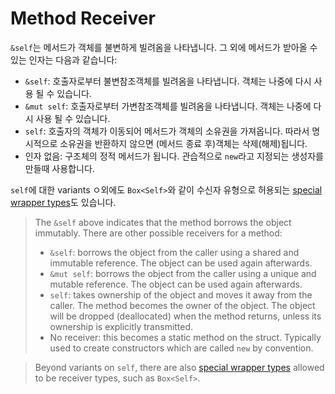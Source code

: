 # Method Receiver

`&self`는 메서드가 객체를 불변하게 빌려옴을 나타냅니다. 그 외에 메서드가 받아올 수 있는 인자는 다음과 같습니다:
* `&self`: 호출자로부터 불변참조객체를 빌려옴을 나타냅니다. 객체는 나중에 다시 사용 될 수 있습니다.
* `&mut self`: 호출자로부터 가변참조객체를 빌려옴을 나타냅니다. 객체는 나중에 다시 사용 될 수 있습니다.
* `self`: 호출자의 객체가 이동되어 메서드가 객체의 소유권을 가져옵니다. 따라서 명시적으로 소유권을 반환하지 않으면 (메서드 종료 후)객체는 삭제(해제)됩니다.
* 인자 없음: 구조체의 정적 메서드가 됩니다. 관습적으로 `new`라고 지정되는 생성자를 만들때 사용합니다. 

`self`에 대한 variants ㅇ외에도 `Box<Self>`와 같이 수신자 유형으로 허용되는 [special wrapper types](https://doc.rust-lang.org/reference/special-types-and-traits.html)도 있습니다.

> The `&self` above indicates that the method borrows the object immutably. There
> are other possible receivers for a method:
> * `&self`: borrows the object from the caller using a shared and immutable
  reference. The object can be used again afterwards.
> * `&mut self`: borrows the object from the caller using a unique and mutable
  reference. The object can be used again afterwards.
> * `self`: takes ownership of the object and moves it away from the caller. The
  method becomes the owner of the object. The object will be dropped (deallocated)
  when the method returns, unless its ownership is explicitly
  transmitted.
> * No receiver: this becomes a static method on the struct. Typically used to
  create constructors which are called `new` by convention.

> Beyond variants on `self`, there are also
> [special wrapper types](https://doc.rust-lang.org/reference/special-types-and-traits.html)
> allowed to be receiver types, such as `Box<Self>`.